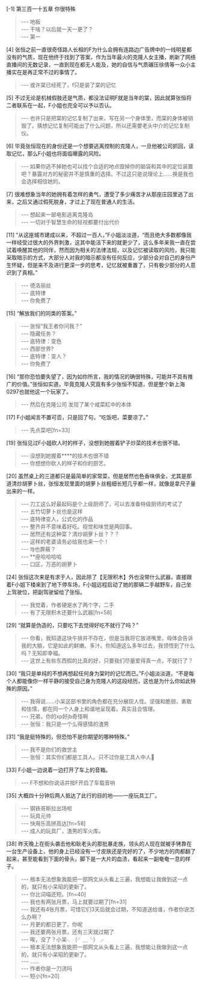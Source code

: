 
[-1] 第三百一十五章 你很特殊
>--- 地板<br>
>--- 干啥？以后就一天一更了？<br>
>--- 第一<br>

[4] 张恒之前一直很奇怪路人长相的F为什么会拥有连路边广告牌中的一线明星都没有的气质，现在他终于找到了答案，作为当年最火的克隆人女主播，刷新了网络直播间的无数记录，一直到现在都无人能及，她的自信与气质碾压徐倩等一众小主播实在是再正常不过的事情了。
>--- 或许棠已经死了，f只是装了棠的记忆<br>

[5] 不过无论是机械假肢还是气质，都没法证明F就是当年的棠，因此就算张恒将二者联系在一起，F小姐也完全可以予以否认。
>--- 也许只是把棠的记忆复制了出来，写在另一个身体里，而棠的身体被销毁了。猜想记忆复制可能出了什么问题，所以还需要老头中介的记忆复制仪。<br>

[6] 毕竟张恒现在的身份还是一个想要逃离控制的克隆人，一旦他被公司抓回，读取记忆，那么F小姐也将面临曝露的风险。
>--- 如果你逃不掉她也可以找个合适的地点毁掉你的脑袋和其中的定位装置吧？暴露对方的秘密并不是慎重的选择。不过这只是说理论上……换是我也会选择相信她的。<br>

[7] 很难想象当年的她拥有着怎样的勇气，遭受了多少痛苦才从那座庄园里逃了出来，之后又通过假死脱身，才过上了现在普通人的生活。
>--- 想起来一部电影逃离克隆岛<br>
>--- 一切对于智慧生命的轻视都要付出代价<br>

[11] “从这座城市建成以来，不超过一百人，”F小姐淡淡道，“而且绝大多数都像我一样经受过很大的外界刺激，这其中能活下来的就更少了，这么多年来我一直在尝试着唤醒其他的同伴，然而因为相关的法律法规，以及记忆被读取的风险，我只能采取暗示的方式，大部分人对我的暗示都没有任何反应，少部分会对自己的身份产生怀疑，但是来不及进行更深一步的思考，记忆就被重置了，只有极少部分的人意识到了真相。”
>--- 德洛丽丝<br>
>--- 底特律<br>
>--- 你免费了<br>

[15] “解放我们的同类的答案。”
>--- 张恒“我王者你问我？”<br>
>--- 隐藏任务？<br>
>--- 底特律：变色<br>
>--- 西部世界?<br>
>--- 底特律：变人？<br>
>--- 你免费了<br>

[16] “那你恐怕要失望了，因为如你所言，我的情况的确很特殊，可能并不具有推广的价值。”张恒如实道，毕竟克隆人究竟有多少张恒不知道，但是整个新上海0297也就他这一个玩家了。
>--- 然后在克隆公司 发现了某个咸菜缸中的本体<br>

[17] F小姐闻言不置可否，只是回了句，“吃饭吧，菜要凉了。”
>--- 先点菜吧[fn=33]<br>

[19] 张恒见过F小姐砍人时的样子，没想到她握着铲子炒菜的技术也很不错。
>--- 没想到她握着****的技术也很不错<br>
>--- 你想想你砍人的样子和你的厨艺。<br>

[20] 虽然桌上的三道都只是最简单的家常菜，但是居然也色香味俱全，尤其是那道清炒胡萝卜丝，张恒发现里面的胡萝卜丝粗细长短几乎都一样，就像是拿尺子量出来的一样。
>--- 刀工这么好最起码是个上级厨师了，可以去准备特级厨师的考试了<br>
>--- 五竹切萝卜丝也是这样<br>
>--- 底特律变人，公式化的作品<br>
>--- 整齐并不意味着好吃。视觉和味觉是两回事。<br>
>--- 居然还有这种菜？清炒胡萝卜丝？？？<br>
>--- 这样的老婆请务必给我也来一个！<br>
>--- ♍️也屏蔽？<br>
>--- **座哈哈哈哈<br>
>--- 口区，万恶的胡萝卜<br>

[24] 张恒这次来是有求于人，因此除了【无限积木】外也没带什么武器，直接跟着F小姐下楼来到了地下停车场，F小姐远程启动了她的那辆二手越野车，自己坐上驾驶位，把副驾驶留给了张恒。
>--- 我觉着，作者硬是水了两个字，二手<br>
>--- 有了无限积木还要什么武器[fn=58]<br>

[29] “就算是伪造的，只要吃下去觉得好吃不就行了吗？”
>--- 你看，我知道这块牛排并不存在，但是当我将它放进嘴里，母体会告诉我的大脑，它是如此的鲜嫩、多汁。你知道这么多年过去，我领悟到了什么吗？无知即幸福。<br>
>--- 这世上有些东西假的比真的好，只要我们尽量爱得真一点，不就行了？<br>

[30] “我只是单纯的不想再想起任何身为棠时的记忆而已。”F小姐淡淡道，“不是每个人都能像你一样平静的接受自己身为克隆人的这段经历，这也是为什么你如此特殊的原因。”
>--- 我得说……小呆这部书里的角色都在充分展现人性。坚强和脆弱，勇敢和怯懦，都在同一个人身上和谐地呈现着。真实且合情理。<br>
>--- 兄弟，你的xp好jb奇怪啊<br>
>--- 张恒：我只是一个么得感情的渣男<br>

[31] “我是挺特殊的，但恐怕不是你期望的哪种特殊。”
>--- 我不是你们的救世主<br>
>--- 张恒：其实你们都是工具人。只不过你是工具人中人🤫<br>

[33] F小姐一边说着一边打开了车上的音箱。
>--- F不想和你说话并按F开启了车载音响<br>

[35] 大概四十分钟后两人抵达了此行的目的地——一座玩具工厂。
>--- 钢铁哥斯拉出场啦<br>
>--- 玩具元帅<br>
>--- 快用乐高拼高达[fn=58]<br>
>--- 成人的玩具厂，渣男的军火库。<br>

[38] 昨天晚上在街头袭击他和耿老头的那批暴走族，领头的人现在就被手铐靠在一台生产设备上，他的身上已经没有一寸皮肤还是完好的了，不少地方的肉都翻了起来，甚至能看到下面的骨头，脚下是一大片的血渍，看起来一副奄奄一息的样子。
>--- 根本无法想象我能把一部网文从头看上三遍，我想能让我做到这一点的，就只有小呆昭的更新了。<br>
>--- 你比词喵还短。[fn=40]<br>
>--- 我也有两张月票，马上就要过期了[fn=31]<br>
>--- 我还有4张月票，可惜它们3天后就会过期，不知道送给谁，作者你说怎么办啊？<br>
>--- 月更的都日更了，你呢<br>
>--- 我还要两张月票，还有三天就过期了<br>
>--- 唉，没了？小呆╮（╯＿╰）╭<br>
>--- 根本无法想象我能把一部网文从头看上三遍，我想能让我做到这一点的，就只有小呆昭的更新了。<br>
>--- ……<br>
>--- 作者你是一刀流吗<br>
>--- 短小[fn=20]<br>
